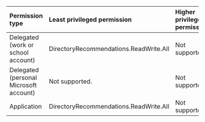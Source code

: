 |Permission type|Least privileged permission|Higher privileged permissions|
|:---|:---|:---|
|Delegated (work or school account)|DirectoryRecommendations.ReadWrite.All|Not supported.|
|Delegated (personal Microsoft account)|Not supported.|Not supported.|
|Application|DirectoryRecommendations.ReadWrite.All|Not supported.|

